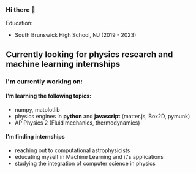 ### Hi there 👋

Education: 
* South Brunswick High School, NJ (2019 - 2023)


## Currently looking for physics research and machine learning internships

### I'm currently working on:

#### I'm learning the following topics:
* numpy, matplotlib
* physics engines in __python__ and __javascript__ (matter.js, Box2D, pymunk)
* AP Physics 2 (Fluid mechanics, thermodynamics)

#### I'm finding internships
* reaching out to computational astrophysicists
* educating myself in Machine Learning and it's applications
* studying the integration of computer science in physics


